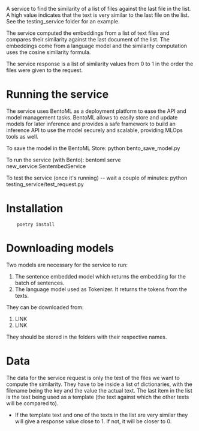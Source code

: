 A service to find the similarity of a list of files against the last file in the list. A high value indicates that the text is very similar to the last file on the list. See the testing_service folder for an example.

The service computed the embeddings from a list of text files and compares their similarity against the last document of the list. The embeddings come from a language model and the similarity computation uses the cosine similarity formula.

The service response is a list of similarity values from 0 to 1 in the order the files were given to the request.

# Running the service

The service uses BentoML as a deployment platform to ease the API and model management tasks. BentoML allows to easily store and update models for later inference and provides a safe framework to build an inference API to use the model securely and scalable, providing MLOps tools as well.

To save the model in the BentoML Store:
        python bento_save_model.py

To run the service (with Bento):
        bentoml serve new_service:SentembedService

To test the service (once it's running) -- wait a couple of minutes:
        python testing_service/test_request.py

# Installation

        poetry install

# Downloading models

Two models are necessary for the service to run:
1. The sentence embedded model which returns the embedding for the batch of sentences.
2. The language model used as Tokenizer. It returns the tokens from the texts.

They can be downloaded from:
1. LINK
2. LINK

They should be stored in the folders with their respective names.


# Data

The data for the service request is only the text of the files we want to compute the similarity. They have to be inside a list of dictionaries, with the filename being the key and the value the actual text. The last item in the list is the text being used as a template (the text against which the other texts will be compared to).
- If the template text and one of the texts in the list are very similar they will give a response value close to 1. If not, it will be closer to 0.